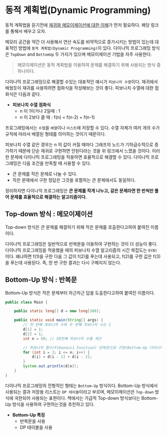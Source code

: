 # 동적 계획법(Dynamic Programming)

동적 계획법을 듣기전에 [재귀와 메모이제이션에 대한 이해](https://github.com/BAEKJungHo/algorithms/tree/master/contents/DataStructures/Stack/Recursive#%EB%A9%94%EB%AA%A8%EC%9D%B4%EC%A0%9C%EC%9D%B4%EC%85%98memoization)가 먼저 필요하다. 해당 링크를 통해서 배우고 오자.

메모리 공간을 약간 더 사용해서 연산 속도를 비약적으로 증가시키는 방법이 있는데 대표적인 방법에 `동적 계획법(Dynamic Programming)`이 있다. 다이나믹 프로그래밍 방식은 `TopDown` and `BottomUp` 두 가지가 있으며 메모이제이션 기법을 자주 사용한다.

> 메모이제이션은 동적 계획법을 이용하여 문제를 해결하기 위해 사용되는 방식 중 하나이다.

다이나믹 프로그래밍으로 해결할 수있는 대표적인 예시가 `피보나치 수열`이다. 재귀에서 배웠듯이 재귀를 사용하려면 점화식을 작성해보는 것이 좋다. 피보나치 수열에 대한 점화식은 다음과 같다.

- __피보나치 수열 점화식__
  - n 이 1이거나 2일때 : 1
  - n 이 2보다 클 때 : f(n) = f(n-2) + f(n-1)

프로그래밍에서는 `수열`을 `배열`이나 `리스트`에 저장할 수 있다. 수열 자체가 여러 개의 수가 규칙에 따라서 배열된 형태를 의미하는 것이기 때문이다.

피보나치 수열 같은 경우는 n 의 값이 커질 때마다 그래프의 노드가 기하급수적으로 증가하기 때문에 단순 재귀로 구현하면 안된다라는 것을 위 링크에서 느꼈을 것이다.
이러한 문제에 다이나믹 프로그래밍을 적용하면 효율적으로 해결할 수 있다. 다이나믹 프로그래밍은 다음 조건을 만족할 때 사용할 수 있다.

- 큰 문제를 작은 문제로 나눌 수 있다.
- 작은 문제에서 구한 정답은 그것을 포함하는 큰 문제에서도 동일하다.

정리하자면 다이나믹 프로그래밍은 __큰 문제를 작게 나누고, 같은 문제라면 한 번씩만 풀어 문제를 효율적으로 해결하는 알고리즘이다.__ 

## Top-down 방식 : 메모이제이션

Top-down 방식은 큰 문제를 해결하기 위해 작은 문제를 호출한다고하여 붙여진 이름이다.

다이나믹 프로그래밍은 일반적으로 반복문을 이용하여 구현하는 것이 더 성능이 좋다. 다이나믹 프로그래밍을 적용했을 때의 피보나치 수열 알고리즘의 시간 복잡도는 `O(N)` 이다. 왜냐하면 f(1)을 구한 다음 그 값이 f(2)를 푸는데 사용되고, f(2)를 구한 값은 f(3)을 푸는데 사용된다. 즉, 한 번 구한 결과는 다시 구해지지 않는다.

## Bottom-Up 방식 : 반복문

Bottom-Up 방식은 작은 문제부터 차근차근 답을 도출한다고하여 붙여진 이름이다.

```java
public class Main {

    public static long[] d = new long[100];

    public static void main(String[] args) {
        // 첫 번째 피보나치 수와 두 번째 피보나치 수는 1
        d[1] = 1;
        d[2] = 1;
        int n = 50; // 50번째 피보나치 수를 계산

        // 피보나치 함수(Fibonacci Function) 반복문으로 구현(Bottom-Up 다이나믹 프로그래밍)
        for (int i = 3; i <= n; i++) {
            d[i] = d[i - 1] + d[i - 2];
        }
        System.out.println(d[n]);
    }
}
```

다이나믹 프로그래밍의 전형적인 형태는 `Bottom-Up` 방식이다. Bottom-Up 방식에서 사용되는 결과 저장용 리스트는 `DP 테이블`이라고 부르며, 메모이제이션은 `Top-down` 방식에 국한되어 사용되는 표현이다. 책에서는 가급적 Top-down 방식보다는 Bottom-Up 방식을 사용하여 구현하는것을 추천하고 있다.

- __Bottom-Up 특징__
  - 반복문을 사용
  - DP 테이블을 사용
